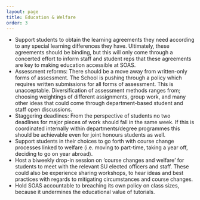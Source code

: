 ```yaml
---
layout: page
title: Education & Welfare
order: 3
---
```

* Support students to obtain the learning agreements they need according to any special learning differences they have. Ultimately, these agreements should be binding, but this will only come through a concerted effort to inform staff and student reps that these agreements are key to making education accessible at SOAS.
* Assessment reforms: There should be a move away from written-only forms of assessment. The School is pushing through a policy which requires written submissions for all forms of assessment. This is unacceptable. Diversification of assessment methods ranges from; choosing weightings of different assignments, group work, and many other ideas that could come through department-based student and staff open discussions.
* Staggering deadlines: From the perspective of students no two deadlines for major pieces of work should fall in the same week. If this is coordinated internally within departments/degree programmes this should be achievable even for joint honours students as well.
* Support students in their choices to go forth with course change processes linked to welfare (i.e. moving to part-time, taking a year off, deciding to go on year abroad).
* Host a biweekly drop-in session on ‘course changes and welfare’ for students to meet with the relevant SU elected officers and staff. These could also be experience sharing workshops, to hear ideas and best practices with regards to mitigating circumstances and course changes.
* Hold SOAS accountable to breaching its own policy on class sizes, because it undermines the educational value of tutorials.
